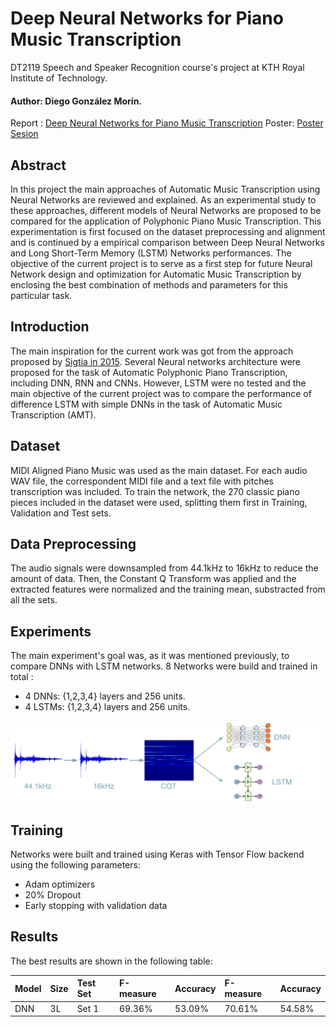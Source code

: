 # Deep Neural Networks for Piano Music Transcription

DT2119 Speech and Speaker Recognition course's project at KTH Royal Institute of Technology.

#### Author: Diego González Morín.

Report : [Deep Neural Networks for Piano Music Transcription](Report/Draft-Diego-Gonzalez.pdf)
Poster: [Poster Sesion](Report/Poster.pdf)

## Abstract

In this project the main approaches of Automatic Music Transcription using Neural Networks are reviewed and explained. As an experimental study to these approaches, different models of Neural Networks are proposed to be compared for the application of Polyphonic Piano Music Transcription. This experimentation is first focused on the dataset preprocessing and alignment and is continued by a empirical comparison between Deep Neural Networks and Long Short-Term Memory (LSTM) Networks performances. The objective of the current project is to serve as a first step for future Neural Network design and optimization for Automatic Music Transcription by enclosing the best combination of methods and parameters for this particular task. 

## Introduction 

The main inspiration for the current work was got from the approach proposed by [Sigtia in 2015](https://arxiv.org/pdf/1508.01774.pdf). Several Neural networks architecture were proposed for the task of Automatic Polyphonic Piano Transcription, including DNN, RNN and CNNs. However, LSTM were no tested and the main objective of the current project was to compare the performance of difference LSTM with simple DNNs in the task of Automatic Music Transcription (AMT). 

## Dataset

MIDI Aligned Piano Music was used as the main dataset. For each audio WAV file, the correspondent MIDI file and a text file with pitches transcription was included. To train the network, the 270 classic piano pieces included in the dataset were used, splitting them first in Training, Validation and Test sets. 

## Data Preprocessing

The audio signals were downsampled from 44.1kHz to 16kHz to reduce the amount of data. Then, the Constant Q Transform was applied and the extracted features were normalized and the training mean, substracted from all the sets. 

## Experiments

The main experiment's goal was, as it was mentioned previously, to compare DNNs with LSTM networks. 8 Networks were build and trained in total : 

  - 4 DNNs: {1,2,3,4} layers and 256 units. 
  - 4 LSTMs: {1,2,3,4} layers and 256 units. 
  
![Training](Figures/Training.png)

## Training

Networks were built and trained using Keras with Tensor Flow backend using the following parameters: 

  - Adam optimizers
  - 20% Dropout
  - Early stopping with validation data
  
## Results

The best results are shown in the following table: 

|  Model | Size | Test Set |  F-measure  | Accuracy  | F-measure | Accuracy|
|:-------|:-----|:---------|:------------|:----------|:----------|:--------|
|  DNN   |   3L |  Set 1   |  69.36%     |  53.09%   |  70.61%   | 54.58%  |  




